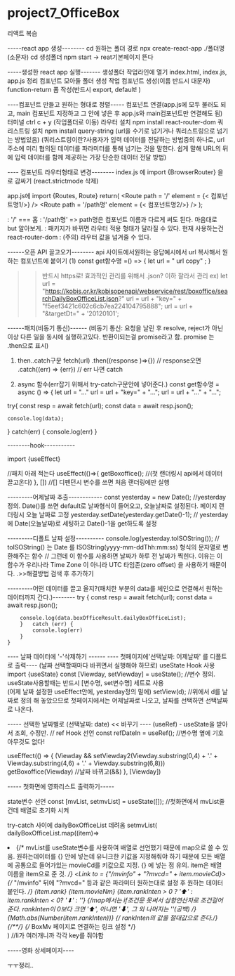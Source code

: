 # project7_OfficeBox
리액트 복습

-----react app 생성--------
cd  원하는 폴더 경로
npx create-react-app ./폴더명(소문자)
cd 생성폴더
npm start  -> reat기본페이지 뜬다

-----생성한 react app 실행-------
생성폴더 작업라인에 열기
index.html, index.js, app.js 정리
컴포넌트 모아둘 폴더 생성
작업 컴포넌트 생성(이름 반드시 대문자)
function-return 폼 작성(반드시 export, default! )

----컴포넌트 만들고 원하는 형대로 정렬-----
컴포넌트 연결(app.js에 모두 불러도 되고, main 컴포넌트 지정하고 그 안에 넣은 후 app.js와 main컴포넌트만 연결해도 됨)
터미널 ctrl c + y (작업폴더로 이동)
라우터 설치 npm install react-router-dom
쿼리스트링 설치 npm install query-string (url을 수기로 넘기거나 쿼리스트링으로 넘기는 방법있음)
(쿼리스트링이란?사용자가 입력 데이터를 전달하는 방법중의 하나로, url 주소에 미리 협의된 데이터를 파라미터를 통해 넘기는 것을 말한다. 쉽게 말해 URL의 뒤에 입력 데이터를 함께 제공하는 가장 단순한 데이터 전달 방법)

---- 컴포넌트 라우터형태로 변경--------
index.js 에 
import {BrowserRouter}
<app/>을 <BrowserRouter>로 감싸기 (react.strictmode 삭제)

app.js에
import {Routes, Route} 
return( <Routes> 
	<Route path = '/' element = {< 컴포넌트명1/>} /> 
	<Route path = '/path명' element = {< 컴포넌트명2/>} /> 
          </Routes>);

 : '/' === 홈
:  '/path명' => path명은 컴포넌트 이름과 다르게 써도 된다. 마음대로 but 알아보게.
: 패키지가 바뀌면 라우터 적용 형태가 달라질 수 있다. 현재 사용하는건 react-router-dom
: (주의) 라우터 값을 넘겨줄 수 있다.

------오픈 API 끌고오기--------
api 사이트에서원하는 응답예시에서 url 복사해서 원하는 컴포넌트에 붙이기
(1)     const get함수명 =() => {
	let url = " url copy" ;
	}
>> 반드시 https로! 
>> 효과적인 관리를 위해서 .json? 이하 잘라서 관리
ex)    let url = "https://kobis.or.kr/kobisopenapi/webservice/rest/boxoffice/searchDailyBoxOfficeList.json?"
        url = url + "key=" + "f5eef3421c602c6cb7ea224104795888";
        url = url + "&targetDt=" + '20120101';

------패치(비동기 통신)------
(비동기 통신: 요청을 날린 후 resolve, reject가 아닌 이상 다른 일을 동시에 실행하고있다.
반환이되는걸 promise라고 함. promise 는 .then으로 표시)

1. then..catch구문
fetch(url)
	.then((response )=>{})		// response오면 
	.catch((err) => {err})		// err 나면 catch


2. async 함수(err잡기 위해서 try-catch구문안에 넣어준다.)
 const get함수명 = async () => {
	let url = "..."
	url = url + "key=" + "...";
	url = url + "..." + "...";
	
try{
	const resp = await fetch(url);
	const data = await resp.json();

	console.log(data);
} catch(err) {
	console.log(err)
}

--------hook-----------

import {useEffect} 

//패치 아래 적는다
useEffect(()=>{
	getBoxoffice();	//(첫 랜더링시 api에서 데이터 끌고온다)
}, []) 			//[] 디펜던시 변수를 쓰면 처음 랜더링에만 실행

---------어제날짜 추출------------
const yesterday = new Date(); //yesterday 정의. Date()를 쓰면 default로 날짜형식이 들어오고, 오늘날짜로 설정된다. 페이지 랜더링시 오늘 날짜로 고정
yesterday.setDate(yesterday.getDate()-1); // yesterday에 Date(오늘날짜)로 세팅하고 Date()-1을 get하도록 설정

---------디폴트 날짜 설정----------
 console.log(yesterday.toISOString());     // toISOString() 는 Date 를 ISOString(yyyy-mm-ddThh:mm:ss) 형식의 문자열로  변환해주는 함수
				   // 그런데 이 함수를 사용하면 날짜가 하루 전 날짜가 찍힌다. 이유는 이 함수가 우리나라 Time Zone 이 아니라 UTC 타임존(zero offset) 을 사용하기 때문이다. .>>해결방법 검색 후 추가하기


---------어떤 데이터를 끌고 올지?(패치한 부분의 data를 체인으로 연결해서 원하는 데이터까지 간다.)--------
try {
        const resp = await fetch(url);
        const data = await resp.json();

        console.log(data.boxOfficeResult.dailyBoxOfficeList);
        }   catch (err) {
            console.log(err)
        }
    }

---- 날짜 데이터에 '-'삭제하기 ------
---- 첫페이지에'선택날짜: 어제날짜' 를 디폴트로 출력----
(날짜 선택할때마다 바뀌면서 실행해야 하므로) useState Hook 사용
import {useState} 
const [Viewday, setViewday] = useState();  //변수 정의. useState사용할때는 반드시 [변수명, set변수명] 세트로 사용  
(어제 날짜 설정한 useEffect안에, yesterday정의 밑에)  setView(d);  //위에서 d를 날짜로 정의 해 놓았으므로 첫페이지에서는 어제날짜로 나오고, 날짜를 선택하면 선택날짜로 나온다.

----- 선택한 날짜별로 (선택날짜: date) << 바꾸기 ----
(useRef) - useState을 받아서 조회, 수정만. 
 // ref Hook 선언
    const refDateIn = useRef(); //변수명 옆에 기호 아무것도 없다! 

 useEffect(() => {
        (Viewday && setViewday2(Viewday.substring(0,4) + '.' + Viewday.substring(4,6) + '.' + Viewday.substring(6,8)))
        getBoxoffice(Viewday)       //날짜 바뀌고(&&) 
    }, [Viewday])

----- 첫화면에 영화리스트 출력하기-----

state변수 선언
const [mvList, setmvList] = useState([]); //첫화면에서 mvList줄건데 배열로 초기화 시켜

try-catch 사이에
dailyBoxOfficeList 데려옴 
 setmvList(
           dailyBoxOfficeList.map((item)=> <li key = {item.movieCd}> {/* mvList를 useState변수를 사용하여 배열로 선언했기 때문에 map으로 쓸 수 있음. 원하는데이터를 {} 안에 넣는데 유니크한 키값을 지정해줘야 하기 때문에 모든 배열에 공통으로 들어가있는 movieCd를 키값으로 지정. {} 에 넣는 점 유의. item은 배열 이름을 item으로 준 것. */}
                <Link to = {"/mvinfo" + "?mvcd=" + item.movieCd}>   {/* "/mvinfo" 뒤에 "?mvcd=" 등과 같은 파라미터 원하는대로 설정 후 원하는 데이터 붙인다. */}
                    {item.rank}
                    {item.movieNm}
                    {item.rankInten > 0 ? '⬆' : item.rankInten < 0? '⬇' : ''}   {/*map에서는 if조건문 못써서 삼항연산자로 조건걸어준다. rankInten이 0보다 크면 '⬆', 아니면 '⬇', 그 외 나머지는 ''(공백) */}
                    {Math.abs(Number(item.rankInten))} {/* rankInten의 값을 절대값으로 준다.*/}
                    {/**/}
                </Link> {/*  BoxMv 페이지로 연결하는 링크 설정 */}
            </li>)   //li가 여러개니까 각각 key를 줘야함
 

-----영화 상세페이지----
 
ㅜㅜ정리..
